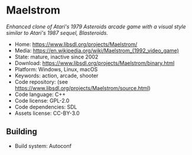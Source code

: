 # Maelstrom

_Enhanced clone of Atari's 1979 Asteroids arcade game with a visual style similar to Atari's 1987 sequel, Blasteroids._

- Home: https://www.libsdl.org/projects/Maelstrom/
- Media: https://en.wikipedia.org/wiki/Maelstrom_(1992_video_game)
- State: mature, inactive since 2002
- Download: https://www.libsdl.org/projects/Maelstrom/binary.html
- Platform: Windows, Linux, macOS
- Keywords: action, arcade, shooter
- Code repository: (see https://www.libsdl.org/projects/Maelstrom/source.html)
- Code language: C++
- Code license: GPL-2.0
- Code dependencies: SDL
- Assets license: CC-BY-3.0

## Building

- Build system: Autoconf
